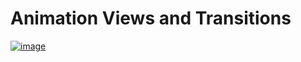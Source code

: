 # Animation Views and Transitions

[![image](https://user-images.githubusercontent.com/49727470/67015195-1f294280-f131-11e9-8fe7-da858a461e64.png)](https://developer.apple.com/tutorials/swiftui/animating-views-and-transitions)
